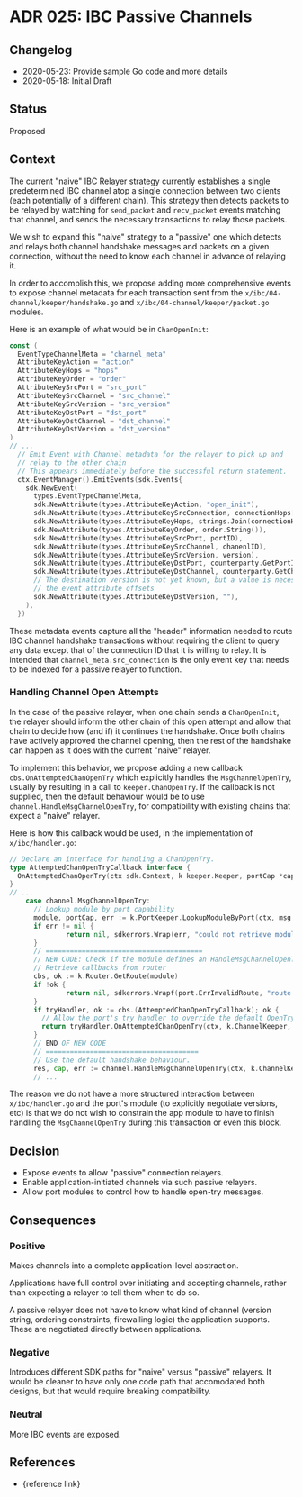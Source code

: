 # ADR 025: IBC Passive Channels

## Changelog

- 2020-05-23: Provide sample Go code and more details
- 2020-05-18: Initial Draft

## Status

Proposed

## Context

The current "naive" IBC Relayer strategy currently establishes a single predetermined IBC channel atop a single connection between two clients (each potentially of a different chain).  This strategy then detects packets to be relayed by watching for `send_packet` and `recv_packet` events matching that channel, and sends the necessary transactions to relay those packets.

We wish to expand this "naive" strategy to a "passive" one which detects and relays both channel handshake messages and packets on a given connection, without the need to know each channel in advance of relaying it.

In order to accomplish this, we propose adding more comprehensive events to expose channel metadata for each transaction sent from the `x/ibc/04-channel/keeper/handshake.go` and `x/ibc/04-channel/keeper/packet.go` modules.

Here is an example of what would be in `ChanOpenInit`:

```go
const (
  EventTypeChannelMeta = "channel_meta"
  AttributeKeyAction = "action"
  AttributeKeyHops = "hops"
  AttributeKeyOrder = "order"
  AttributeKeySrcPort = "src_port"
  AttributeKeySrcChannel = "src_channel"
  AttributeKeySrcVersion = "src_version"
  AttributeKeyDstPort = "dst_port"
  AttributeKeyDstChannel = "dst_channel"
  AttributeKeyDstVersion = "dst_version"
)
// ...
  // Emit Event with Channel metadata for the relayer to pick up and
  // relay to the other chain
  // This appears immediately before the successful return statement.
  ctx.EventManager().EmitEvents(sdk.Events{
    sdk.NewEvent(
      types.EventTypeChannelMeta,
      sdk.NewAttribute(types.AttributeKeyAction, "open_init"),
      sdk.NewAttribute(types.AttributeKeySrcConnection, connectionHops[0]),
      sdk.NewAttribute(types.AttributeKeyHops, strings.Join(connectionHops, ",")),
      sdk.NewAttribute(types.AttributeKeyOrder, order.String()),
      sdk.NewAttribute(types.AttributeKeySrcPort, portID),
      sdk.NewAttribute(types.AttributeKeySrcChannel, chanenlID),
      sdk.NewAttribute(types.AttributeKeySrcVersion, version),
      sdk.NewAttribute(types.AttributeKeyDstPort, counterparty.GetPortID()),
      sdk.NewAttribute(types.AttributeKeyDstChannel, counterparty.GetChannelID()),
      // The destination version is not yet known, but a value is necessary to pad
      // the event attribute offsets
      sdk.NewAttribute(types.AttributeKeyDstVersion, ""),
    ),
  })
```

These metadata events capture all the "header" information needed to route IBC channel handshake transactions without requiring the client to query any data except that of the connection ID that it is willing to relay.  It is intended that `channel_meta.src_connection` is the only event key that needs to be indexed for a passive relayer to function.

### Handling Channel Open Attempts

In the case of the passive relayer, when one chain sends a `ChanOpenInit`, the relayer should inform the other chain of this open attempt and allow that chain to decide how (and if) it continues the handshake.  Once both chains have actively approved the channel opening, then the rest of the handshake can happen as it does with the current "naive" relayer.

To implement this behavior, we propose adding a new callback `cbs.OnAttemptedChanOpenTry` which explicitly handles the `MsgChannelOpenTry`, usually by resulting in a call to `keeper.ChanOpenTry`.  If the callback is not supplied, then the default behaviour would be to use `channel.HandleMsgChannelOpenTry`, for compatibility with existing chains that expect a "naive" relayer.

Here is how this callback would be used, in the implementation of `x/ibc/handler.go`:

```go
// Declare an interface for handling a ChanOpenTry.
type AttemptedChanOpenTryCallback interface {
  OnAttemptedChanOpenTry(ctx sdk.Context, k keeper.Keeper, portCap *capability.Capability, msg types.MsgChannelOpenTry) (*sdk.Result, error)
}
// ...
    case channel.MsgChannelOpenTry:
      // Lookup module by port capability
      module, portCap, err := k.PortKeeper.LookupModuleByPort(ctx, msg.PortID)
      if err != nil {
              return nil, sdkerrors.Wrap(err, "could not retrieve module from port-id")
      }
      // =======================================
      // NEW CODE: Check if the module defines an HandleMsgChannelOpenTry callback.
      // Retrieve callbacks from router
      cbs, ok := k.Router.GetRoute(module)
      if !ok {
              return nil, sdkerrors.Wrapf(port.ErrInvalidRoute, "route not found to module: %s", module)
      }
      if tryHandler, ok := cbs.(AttemptedChanOpenTryCallback); ok {
        // Allow the port's try handler to override the default OpenTry behaviour.
        return tryHandler.OnAttemptedChanOpenTry(ctx, k.ChannelKeeper, portCap, msg)
      }
      // END OF NEW CODE
      // ======================================
      // Use the default handshake behaviour.
      res, cap, err := channel.HandleMsgChannelOpenTry(ctx, k.ChannelKeeper, portCap, msg)
      // ...
```

The reason we do not have a more structured interaction between `x/ibc/handler.go` and the port's module (to explicitly negotiate versions, etc) is that we do not wish to constrain the app module to have to finish handling the `MsgChannelOpenTry` during this transaction or even this block.

## Decision

- Expose events to allow "passive" connection relayers.
- Enable application-initiated channels via such passive relayers.
- Allow port modules to control how to handle open-try messages.

## Consequences

### Positive

Makes channels into a complete application-level abstraction.

Applications have full control over initiating and accepting channels, rather than expecting a relayer to tell them when to do so.

A passive relayer does not have to know what kind of channel (version string, ordering constraints, firewalling logic) the application supports.  These are negotiated directly between applications.

### Negative

Introduces different SDK paths for "naive" versus "passive" relayers.  It would be cleaner to have only one code path that accomodated both designs, but that would require breaking compatibility.

### Neutral

More IBC events are exposed.

## References

- {reference link}
